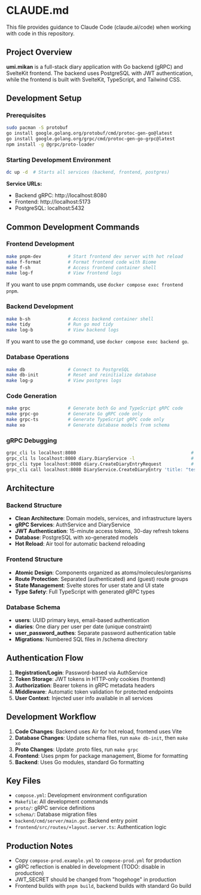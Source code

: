 # CLAUDE.md

This file provides guidance to Claude Code (claude.ai/code) when working with code in this repository.

## Project Overview

**umi.mikan** is a full-stack diary application with Go backend (gRPC) and SvelteKit frontend. The backend uses PostgreSQL with JWT authentication, while the frontend is built with SvelteKit, TypeScript, and Tailwind CSS.

## Development Setup

### Prerequisites

```bash
sudo pacman -S protobuf
go install google.golang.org/protobuf/cmd/protoc-gen-go@latest
go install google.golang.org/grpc/cmd/protoc-gen-go-grpc@latest
npm install -g @grpc/proto-loader
```

### Starting Development Environment

```bash
dc up -d  # Starts all services (backend, frontend, postgres)
```

**Service URLs:**

- Backend gRPC: http://localhost:8080
- Frontend: http://localhost:5173
- PostgreSQL: localhost:5432

## Common Development Commands

### Frontend Development

```bash
make pnpm-dev          # Start frontend dev server with hot reload
make f-format          # Format frontend code with Biome
make f-sh              # Access frontend container shell
make log-f             # View frontend logs
```

If you want to use pnpm commands, use `docker compose exec frontend pnpm`.

### Backend Development

```bash
make b-sh              # Access backend container shell
make tidy              # Run go mod tidy
make log-b             # View backend logs
```

If you want to use the go command, use `docker compose exec backend go`.

### Database Operations

```bash
make db                # Connect to PostgreSQL
make db-init           # Reset and reinitialize database
make log-p             # View postgres logs
```

### Code Generation

```bash
make grpc              # Generate both Go and TypeScript gRPC code
make grpc-go           # Generate Go gRPC code only
make grpc-ts           # Generate TypeScript gRPC code only
make xo                # Generate database models from schema
```

### gRPC Debugging

```bash
grpc_cli ls localhost:8080                                           # List services
grpc_cli ls localhost:8080 diary.DiaryService -l                     # Service details
grpc_cli type localhost:8080 diary.CreateDiaryEntryRequest           # Show message type
grpc_cli call localhost:8080 DiaryService.CreateDiaryEntry 'title: "test",content:"test"'  # Test call
```

## Architecture

### Backend Structure

- **Clean Architecture**: Domain models, services, and infrastructure layers
- **gRPC Services**: AuthService and DiaryService
- **JWT Authentication**: 15-minute access tokens, 30-day refresh tokens
- **Database**: PostgreSQL with xo-generated models
- **Hot Reload**: Air tool for automatic backend reloading

### Frontend Structure

- **Atomic Design**: Components organized as atoms/molecules/organisms
- **Route Protection**: Separated (authenticated) and (guest) route groups
- **State Management**: Svelte stores for user state and UI state
- **Type Safety**: Full TypeScript with generated gRPC types

### Database Schema

- **users**: UUID primary keys, email-based authentication
- **diaries**: One diary per user per date (unique constraint)
- **user_password_authes**: Separate password authentication table
- **Migrations**: Numbered SQL files in /schema directory

## Authentication Flow

1. **Registration/Login**: Password-based via AuthService
2. **Token Storage**: JWT tokens in HTTP-only cookies (frontend)
3. **Authorization**: Bearer tokens in gRPC metadata headers
4. **Middleware**: Automatic token validation for protected endpoints
5. **User Context**: Injected user info available in all services

## Development Workflow

1. **Code Changes**: Backend uses Air for hot reload, frontend uses Vite
2. **Database Changes**: Update schema files, run `make db-init`, then `make xo`
3. **Proto Changes**: Update .proto files, run `make grpc`
4. **Frontend**: Uses pnpm for package management, Biome for formatting
5. **Backend**: Uses Go modules, standard Go formatting

## Key Files

- `compose.yml`: Development environment configuration
- `Makefile`: All development commands
- `proto/`: gRPC service definitions
- `schema/`: Database migration files
- `backend/cmd/server/main.go`: Backend entry point
- `frontend/src/routes/+layout.server.ts`: Authentication logic

## Production Notes

- Copy `compose-prod.example.yml` to `compose-prod.yml` for production
- gRPC reflection is enabled in development (TODO: disable in production)
- JWT_SECRET should be changed from "hogehoge" in production
- Frontend builds with `pnpm build`, backend builds with standard Go build
